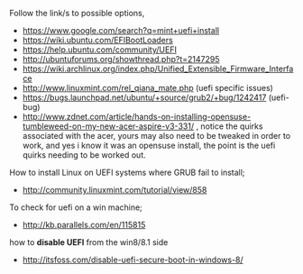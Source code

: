 Follow the link/s to possible options,
* https://www.google.com/search?q=mint+uefi+install 
* https://wiki.ubuntu.com/EFIBootLoaders 
* https://help.ubuntu.com/community/UEFI
* http://ubuntuforums.org/showthread.php?t=2147295
* https://wiki.archlinux.org/index.php/Unified_Extensible_Firmware_Interface
* http://www.linuxmint.com/rel_qiana_mate.php (uefi specific issues)
* https://bugs.launchpad.net/ubuntu/+source/grub2/+bug/1242417 (uefi-bug)
* http://www.zdnet.com/article/hands-on-installing-opensuse-tumbleweed-on-my-new-acer-aspire-v3-331/ , notice the quirks associated with the acer, yours may also need to be tweaked in order to work, and yes i know it was an opensuse install, the point is the uefi quirks needing to be worked out.

How to install Linux on UEFI systems where GRUB fail to install;
* http://community.linuxmint.com/tutorial/view/858

To check for uefi on a win machine;
* http://kb.parallels.com/en/115815

how to **disable UEFI** from the win8/8.1 side
* http://itsfoss.com/disable-uefi-secure-boot-in-windows-8/
